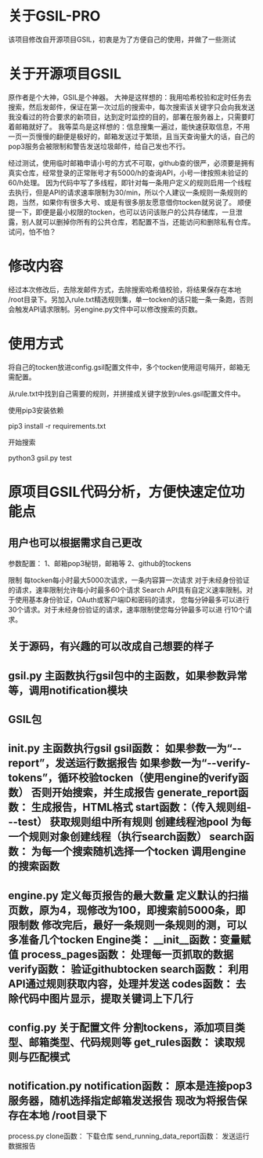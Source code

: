 # 关于GSIL-PRO
该项目修改自开源项目GSIL，初衷是为了方便自己的使用，并做了一些测试

# 关于开源项目GSIL

原作者是个大神，GSIL是个神器。
大神是这样想的：我用哈希校验和定时任务去搜索，然后发邮件，保证在第一次过后的搜索中，每次搜索该关键字只会向我发送我没看过的符合要求的新项目，达到定时监控的目的，部署在服务器上，只需要盯着邮箱就好了。
我等菜鸟是这样想的：信息搜集一遍过，能快速获取信息，不用一页一页慢慢的翻便是极好的，邮箱发送过于繁琐，且当天查询量大的话，自己的pop3服务会被限制和警告发送垃圾邮件，给自己发也不行。

经过测试，使用临时邮箱申请小号的方式不可取，github查的很严，必须要是拥有真实仓库，经常登录的正常账号才有5000/h的查询API，小号一律按照未验证的60/h处理。
因为代码中写了多线程，即针对每一条用户定义的规则启用一个线程去执行，但是API的请求速率限制为30/min，所以个人建议一条规则一条规则的跑，当然，如果你有很多大号、或是有很多朋友愿意借你tocken就另说了。
顺便提一下，即便是最小权限的tocken，也可以访问该账户的公共存储库，一旦泄露，别人就可以删掉你所有的公共仓库，若配置不当，还能访问和删除私有仓库。试问，怕不怕？

# 修改内容
经过本次修改后，去除发邮件方式，去除搜索哈希值校验，将结果保存在本地  /root目录下。另加入rule.txt精选规则集，单一tocken的话只能一条一条跑，否则会触发API请求限制。另engine.py文件中可以修改搜索的页数。

# 使用方式
将自己的tocken放进config.gsil配置文件中，多个tocken使用逗号隔开，邮箱无需配置。

从rule.txt中找到自己需要的规则，并拼接成关键字放到rules.gsil配置文件中。

使用pip3安装依赖

pip3 install -r requirements.txt

开始搜索

python3 gsil.py test


# 原项目GSIL代码分析，方便快速定位功能点
## 用户也可以根据需求自己更改
参数配置：
1、邮箱pop3秘钥，邮箱等
2、github的tockens



限制
每tocken每小时最大5000次请求，一条内容算一次请求
对于未经身份验证的请求，速率限制允许每小时最多60个请求
Search API具有自定义速率限制。对于使用基本身份验证，OAuth或客户端ID和密码的请求，
您每分钟最多可以进行30个请求。对于未经身份验证的请求，速率限制使您每分钟最多可以进
行10个请求。


关于源码，有兴趣的可以改成自己想要的样子
-------------------------------------------------------------------------------
gsil.py
主函数执行gsil包中的主函数，如果参数异常等，调用notification模块
-------------------------------------------------------------------------------
GSIL包
-------------------------------------------------------------------------------
__init__.py
主函数执行gsil
gsil函数：
    如果参数一为“--report”，发送运行数据报告
    如果参数一为“--verify-tokens”，循环校验tocken（使用engine的verify函数）
    否则开始搜索，并生成报告
generate_report函数：
    生成报告，HTML格式
start函数：（传入规则组---test）
    获取规则组中所有规则
    创建线程池pool
    为每一个规则对象创建线程（执行search函数）
search函数：
    为每一个搜索随机选择一个tocken
    调用engine的搜索函数
-------------------------------------------------------------------------------
engine.py
定义每页报告的最大数量
定义默认的扫描页数，原为4，现修改为100，即搜索前5000条，即限制数
修改完后，最好一条规则一条规则的测，可以多准备几个tocken
Engine类：
    __init__函数：变量赋值
    process_pages函数：
        处理每一页抓取的数据
    verify函数：
        验证githubtocken
    search函数：
        利用API通过规则获取内容，处理并发送
    codes函数：
        去除代码中图片显示，提取关键词上下几行
-------------------------------------------------------------------------------
config.py
关于配置文件
分割tockens，添加项目类型、邮箱类型、代码规则等
get_rules函数：
    读取规则与匹配模式
-------------------------------------------------------------------------------
notification.py
notification函数：
    原本是连接pop3服务器，随机选择指定邮箱发送报告
    现改为将报告保存在本地  /root目录下
-------------------------------------------------------------------------------
process.py
clone函数：
    下载仓库
send_running_data_report函数：
    发送运行数据报告
    
    
    
